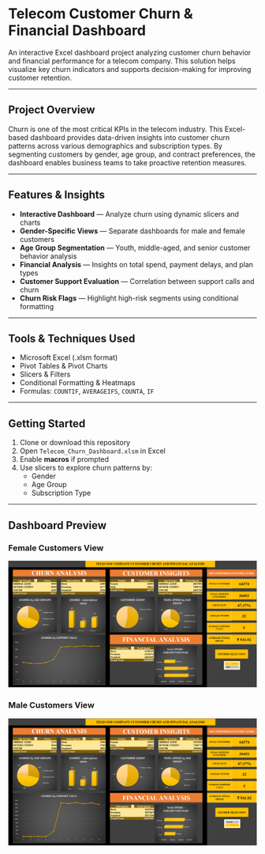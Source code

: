 #  Telecom Customer Churn & Financial Dashboard

An interactive Excel dashboard project analyzing customer churn behavior and financial performance for a telecom company. This solution helps visualize key churn indicators and supports decision-making for improving customer retention.

---

##  Project Overview

Churn is one of the most critical KPIs in the telecom industry. This Excel-based dashboard provides data-driven insights into customer churn patterns across various demographics and subscription types. By segmenting customers by gender, age group, and contract preferences, the dashboard enables business teams to take proactive retention measures.

---

##  Features & Insights

-  **Interactive Dashboard** — Analyze churn using dynamic slicers and charts  
-  **Gender-Specific Views** — Separate dashboards for male and female customers  
-  **Age Group Segmentation** — Youth, middle-aged, and senior customer behavior analysis  
-  **Financial Analysis** — Insights on total spend, payment delays, and plan types  
-  **Customer Support Evaluation** — Correlation between support calls and churn  
-  **Churn Risk Flags** — Highlight high-risk segments using conditional formatting

---

## Tools & Techniques Used

- Microsoft Excel (.xlsm format)
- Pivot Tables & Pivot Charts
- Slicers & Filters
- Conditional Formatting & Heatmaps
- Formulas: `COUNTIF`, `AVERAGEIFS`, `COUNTA`, `IF`

---

## Getting Started

1. Clone or download this repository
2. Open `Telecom_Churn_Dashboard.xlsm` in Excel
3. Enable **macros** if prompted
4. Use slicers to explore churn patterns by:
   - Gender  
   - Age Group  
   - Subscription Type  

---

## Dashboard Preview

### Female Customers View
![Female Dashboard](FEMALE.png)

### Male Customers View
![Male Dashboard](MALE.png)

